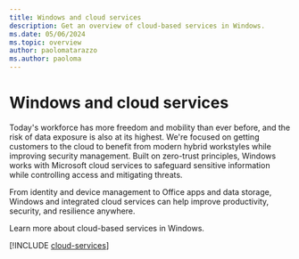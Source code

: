 ```yaml
---
title: Windows and cloud services
description: Get an overview of cloud-based services in Windows.
ms.date: 05/06/2024
ms.topic: overview
author: paolomatarazzo
ms.author: paoloma
---
```


# Windows and cloud services

Today's workforce has more freedom and mobility than ever before, and the risk of data exposure is also at its highest. We're focused on getting customers to the cloud to benefit from modern hybrid workstyles while improving security management. Built on zero-trust principles, Windows works with Microsoft cloud services to safeguard sensitive information while controlling access and mitigating threats.

From identity and device management to Office apps and data storage, Windows and integrated cloud services can help improve productivity, security, and resilience anywhere.

Learn more about cloud-based services in Windows.

[!INCLUDE [cloud-services](../includes/sections/cloud-services.md)]
